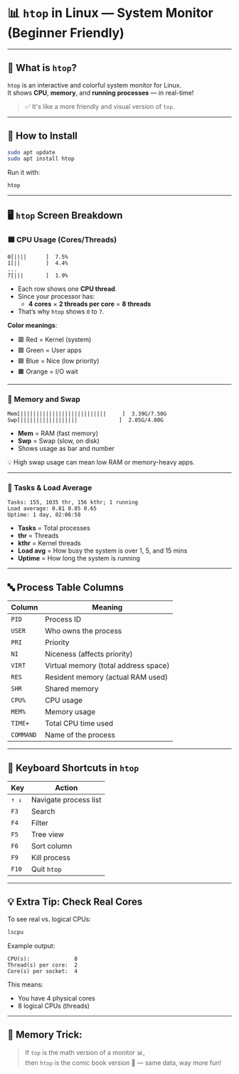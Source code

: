 
# 📊 `htop` in Linux — System Monitor (Beginner Friendly)

---

## 🧠 What is `htop`?

`htop` is an interactive and colorful system monitor for Linux.  
It shows **CPU**, **memory**, and **running processes** — in real-time!

> ✅ It's like a more friendly and visual version of `top`.

---

## 🔧 How to Install

```bash
sudo apt update
sudo apt install htop
```

Run it with:

```bash
htop
```

---

## 🖥️ `htop` Screen Breakdown

### 🟪 CPU Usage (Cores/Threads)

```
0[||||      ]  7.5%
1[||        ]  4.4%
...
7[|||       ]  1.9%
```

- Each row shows one **CPU thread**.
- Since your processor has:
  - **4 cores** × **2 threads per core** = **8 threads**
- That’s why `htop` shows `0` to `7`.

**Color meanings**:
- 🟥 Red = Kernel (system)
- 🟩 Green = User apps
- 🟦 Blue = Nice (low priority)
- 🟧 Orange = I/O wait

---

### 🧠 Memory and Swap

```
Mem[|||||||||||||||||||||||||||     ]  3.39G/7.50G  
Swp[||||||||||||||||||             ]  2.05G/4.00G
```

- **Mem** = RAM (fast memory)
- **Swp** = Swap (slow, on disk)
- Shows usage as bar and number

💡 High swap usage can mean low RAM or memory-heavy apps.

---

### 🔩 Tasks & Load Average

```
Tasks: 155, 1035 thr, 156 kthr; 1 running  
Load average: 0.81 0.85 0.65  
Uptime: 1 day, 02:06:58
```

- **Tasks** = Total processes  
- **thr** = Threads  
- **kthr** = Kernel threads  
- **Load avg** = How busy the system is over 1, 5, and 15 mins  
- **Uptime** = How long the system is running

---

## 🔤 Process Table Columns

| Column  | Meaning                        |
|---------|--------------------------------|
| `PID`   | Process ID                     |
| `USER`  | Who owns the process           |
| `PRI`   | Priority                       |
| `NI`    | Niceness (affects priority)    |
| `VIRT`  | Virtual memory (total address space) |
| `RES`   | Resident memory (actual RAM used)    |
| `SHR`   | Shared memory                  |
| `CPU%`  | CPU usage                      |
| `MEM%`  | Memory usage                   |
| `TIME+` | Total CPU time used            |
| `COMMAND` | Name of the process          |

---

## 🎹 Keyboard Shortcuts in `htop`

| Key  | Action                         |
|------|--------------------------------|
| `↑ ↓` | Navigate process list         |
| `F3` | Search                         |
| `F4` | Filter                         |
| `F5` | Tree view                      |
| `F6` | Sort column                    |
| `F9` | Kill process                   |
| `F10`| Quit `htop`                    |

---

## 💡 Extra Tip: Check Real Cores

To see real vs. logical CPUs:

```bash
lscpu
```

Example output:

```
CPU(s):              8
Thread(s) per core:  2
Core(s) per socket:  4
```

This means:
- You have 4 physical cores
- 8 logical CPUs (threads)

---

## 🧠 Memory Trick:

> If `top` is the math version of a monitor 📊,  
> then `htop` is the comic book version 🎨 — same data, way more fun!
